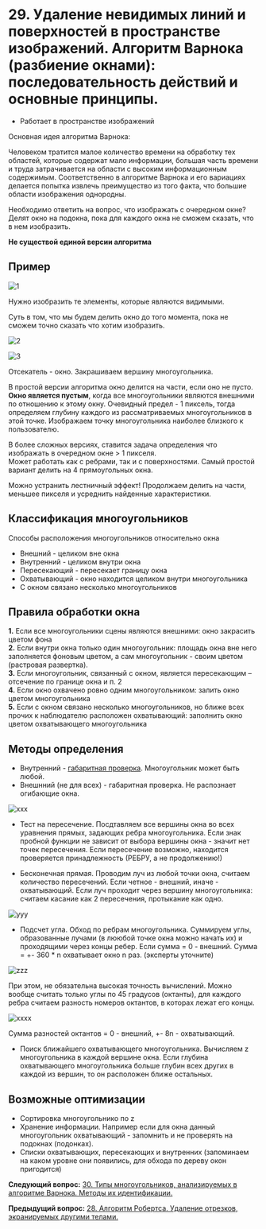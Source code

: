 # 29. Удаление невидимых линий и поверхностей в пространстве изображений. Алгоритм Варнока (разбиение окнами): последовательность действий и основные принципы.

* Работает в пространстве изображений 

Основная идея алгоритма Варнока:

Человеком тратится малое количество времени на обработку тех областей, которые содержат мало информации, большая часть времени и труда затрачивается на области с высоким информационным содержимым. Соответственно в алгоритме Варнока и его вариациях делается попытка извлечь преимущество из того факта, что большие области изображения однородны.

Необходимо ответить на вопрос, что изображать с очередном окне? Делят окно на подокна, пока для каждого окна не сможем сказать, что в нем изобразить. 

**Не существой единой версии алгоритма**

## Пример

![1](https://user-images.githubusercontent.com/30967616/84599167-98bc3080-ae78-11ea-815a-34b080f702a5.png)

Нужно изобразить те элементы, которые являются видимыми.

Суть в том, что мы будем делить окно до того момента, пока не сможем точно сказать что хотим изобразить. 

![2](https://user-images.githubusercontent.com/30967616/84599202-f94b6d80-ae78-11ea-9ac4-c594406aced6.png)

![3](https://user-images.githubusercontent.com/30967616/84599262-6828c680-ae79-11ea-9312-fa88b10b47d5.png)

Отсекатель - окно. Закрашиваем вершину многоугольника. 

В простой версии алгоритма окно делится на части, если оно не пусто. **Окно является пустым**, когда все многоугольники являются внешними по отношению к этому окну. Очевидный предел - 1 пиксель, тогда определяем глубину каждого из рассматриваемых многоугольников в этой точке. Изображаем точку многоугольника наиболее близкого к пользователю. 

В более сложных версиях, ставится задача определения что изображать в очередном окне > 1 пикселя.  
Может работать как с ребрами, так и с поверхностями. Самый простой вариант делить на 4 прямоугольных окна.

Можно устранить лестничный эффект! Продолжаем делить на части, меньшее пикселя и усреднить найденные характеристики. 

## Классификация многоугольников

Способы расположения многоугольников относительно окна

* Внешний - целиком вне окна  
* Внутренний - целиком внутри окна  
* Пересекающий - пересекает границу окна  
* Охватывающий - окно находится целиком внутри многоугольника  
* С окном связано несколько многоугольников  

## Правила обработки окна

**1.** Если все многоугольники сцены являются внешними: окно закрасить цветом фона  
**2.** Если внутри окна только один многоугольник: площадь окна вне него заполняется фоновым цветом, а сам многоугольник - своим цветом (растровая развертка).  
**3.** Если многоугольник, связанный с окном, является пересекающим – отсечение по границе окна и п. 2  
**4.** Если окно охвачено ровно одним многоугольником: залить окно цветом многоугольника  
**5.** Если с окном связано несколько многоугольников, но ближе всех прочих к наблюдателю расположен охватывающий: заполнить окно цветом охватывающего многоугольника  

## Методы определения

* Внутренний - [габаритная проверка](./exam35). Многоугольник может быть любой. 
* Внешнний (не для всех) - габаритная проверка. Не распознает огибающие окна. 

![xxx](https://camo.githubusercontent.com/34712b6a559566e42662e6b8c0783a3385965c99/68747470733a2f2f696d302d7475622d72752e79616e6465782e6e65742f693f69643d3438323562333836383466633133373739376339613035373338303837613435266e3d3133)

* Тест на пересечение. Посдтавляем все вершины окна во всех уравнения прямых, задающих ребра многоугольника. Если знак пробной функции не зависит от выбора вершины окна - значит нет точек пересечения. Если пересечение возможно, находится проверяется принадлежность (РЕБРУ, а не продолжению!)

* Бесконечная прямая. Проводим луч из любой точки окна, считаем количество пересечений. Если четное - внешний, иначе - охватывающий. Если луч проходит через вершину многоугольника: считаем касание как 2 пересечения, протыкание как одно.

![yyy](https://camo.githubusercontent.com/c1864b185aae384774524575d55f02adca3a26fe/68747470733a2f2f696d302d7475622d72752e79616e6465782e6e65742f693f69643d32373032363236663032326234643332306265336165643935633333653330362d7372266e3d3133)

* Подсчет угла. Обход по ребрам многоугольника. Суммируем углы, образованные лучами (в лююбой точке окна можно начать их) и проходящими через концы ребер. Если сумма = 0 - внешний. Сумма = +- 360 * n охватывает окно n раз. (эксперты уточните)

![zzz](https://camo.githubusercontent.com/459e93bacb5c0334fd2f8564e3946a78a24c59bc/68747470733a2f2f696d302d7475622d72752e79616e6465782e6e65742f693f69643d3635343832616361363439613137383733636637643263656435393766316535266e3d3133)

При этом, не обязательна высокая точность вычислений. Можно вообще считать только углы по 45 градусов (октанты), для каждого ребра считаем разность номеров октантов, в которах лежат его концы. 

![xxxx](https://camo.githubusercontent.com/18f17e60402a542c3aad5d78f61cfc662c625435/68747470733a2f2f696d302d7475622d72752e79616e6465782e6e65742f693f69643d3365626364333030383438323162653031353534363534633534303032316535266e3d3133)

Сумма разностей октантов = 0 - внешний, +- 8n - охватывающий.

* Поиск ближайшего охватывающего многоугольника. Вычисляем z многоугольника в каждой вершине окна. Если глубина охватывающего многоугольника больше глубин всех других в каждой из вершин, то он расположен ближе остальных. 

## Возможные оптимизации 

* Сортировка многоугольнико по z
* Хранение информации. Например если для окна данный многоугольник охватывающий - запомнить и не проверять на подокнах (подонках).
* Списки охватывающих, пересекающих и внутренних (запоминаем на каком уровне они появились, для обхода по дереву окон пригодится)


**Следующий вопрос:**  [30. Типы многоугольников, анализируемых в алгоритме Варнока.  Методы их идентификации.](./exam30)


**Предыдущий вопрос:**  [28. Алгоритм Робертса. Удаление отрезков, экранируемых другими телами.](./exam28)
